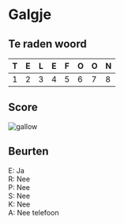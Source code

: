 # Galgje

## Te raden woord

|T|E|L|E|F|O|O|N|
|-|-|-|-|-|-|-|-|
|1|2|3|4|5|6|7|8|

## Score
![gallow](./images/6.png)

## Beurten
E: Ja  
R: Nee  
P: Nee  
S: Nee  
K: Nee  
A: Nee
telefoon